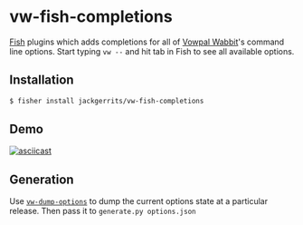 # vw-fish-completions
[Fish](https://fishshell.com/) plugins which adds completions for all of [Vowpal Wabbit](https://vowpalwabbit.org/)'s command line options. Start typing `vw --` and hit tab in Fish to see all available options.

## Installation

```sh
$ fisher install jackgerrits/vw-fish-completions
```

## Demo

[![asciicast](https://asciinema.org/a/ARQKvDlTNswv5a2OXhxuiuHfk.svg)](https://asciinema.org/a/ARQKvDlTNswv5a2OXhxuiuHfk)

## Generation

Use [`vw-dump-options`](https://github.com/VowpalWabbit/vowpal_wabbit/tree/master/utl/dump_options) to dump the current options state at a particular release. Then pass it to `generate.py options.json`
